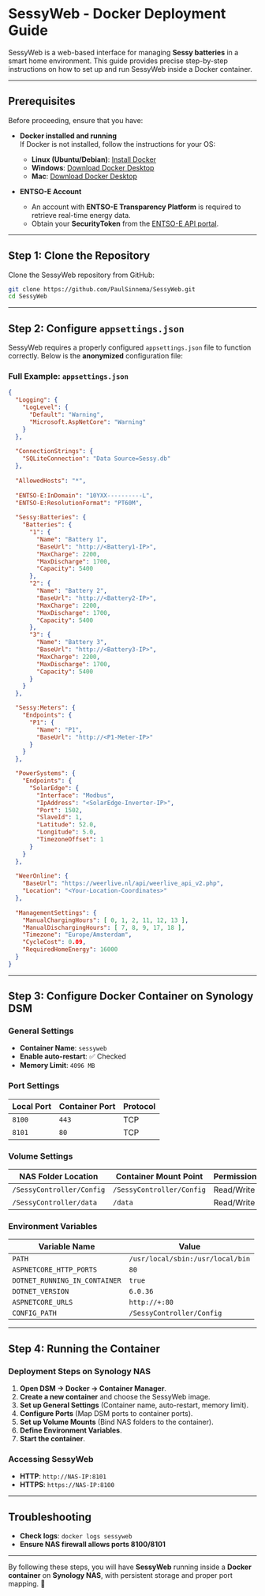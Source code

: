 ﻿# SessyWeb - Docker Deployment Guide

SessyWeb is a web-based interface for managing **Sessy batteries** in a smart home environment. This guide provides precise step-by-step instructions on how to set up and run SessyWeb inside a Docker container.

---

## Prerequisites

Before proceeding, ensure that you have:

- **Docker installed and running**  
  If Docker is not installed, follow the instructions for your OS:
  - **Linux (Ubuntu/Debian)**: [Install Docker](https://docs.docker.com/engine/install/ubuntu/)
  - **Windows**: [Download Docker Desktop](https://docs.docker.com/desktop/install/windows-install/)
  - **Mac**: [Download Docker Desktop](https://docs.docker.com/desktop/install/mac-install/)

- **ENTSO-E Account**  
  - An account with **ENTSO-E Transparency Platform** is required to retrieve real-time energy data.
  - Obtain your **SecurityToken** from the [ENTSO-E API portal](https://transparency.entsoe.eu/).

---

## Step 1: Clone the Repository

Clone the SessyWeb repository from GitHub:

```bash
git clone https://github.com/PaulSinnema/SessyWeb.git
cd SessyWeb
```

---

## Step 2: Configure `appsettings.json`

SessyWeb requires a properly configured `appsettings.json` file to function correctly. Below is the **anonymized** configuration file:

### **Full Example: `appsettings.json`**
```json
{
  "Logging": {
    "LogLevel": {
      "Default": "Warning",
      "Microsoft.AspNetCore": "Warning"
    }
  },
  
  "ConnectionStrings": {
    "SQLiteConnection": "Data Source=Sessy.db"
  },
  
  "AllowedHosts": "*",
  
  "ENTSO-E:InDomain": "10YXX----------L",
  "ENTSO-E:ResolutionFormat": "PT60M",
  
  "Sessy:Batteries": {
    "Batteries": {
      "1": {
        "Name": "Battery 1",
        "BaseUrl": "http://<Battery1-IP>",
        "MaxCharge": 2200,
        "MaxDischarge": 1700,
        "Capacity": 5400
      },
      "2": {
        "Name": "Battery 2",
        "BaseUrl": "http://<Battery2-IP>",
        "MaxCharge": 2200,
        "MaxDischarge": 1700,
        "Capacity": 5400
      },
      "3": {
        "Name": "Battery 3",
        "BaseUrl": "http://<Battery3-IP>",
        "MaxCharge": 2200,
        "MaxDischarge": 1700,
        "Capacity": 5400
      }
    }
  },

  "Sessy:Meters": {
    "Endpoints": {
      "P1": {
        "Name": "P1",
        "BaseUrl": "http://<P1-Meter-IP>"
      }
    }
  },

  "PowerSystems": {
    "Endpoints": {
      "SolarEdge": {
        "Interface": "Modbus",
        "IpAddress": "<SolarEdge-Inverter-IP>",
        "Port": 1502,
        "SlaveId": 1,
        "Latitude": 52.0,
        "Longitude": 5.0,
        "TimezoneOffset": 1
      }
    }
  },
  
  "WeerOnline": {
    "BaseUrl": "https://weerlive.nl/api/weerlive_api_v2.php",
    "Location": "<Your-Location-Coordinates>"
  },
  
  "ManagementSettings": {
    "ManualChargingHours": [ 0, 1, 2, 11, 12, 13 ],
    "ManualDischargingHours": [ 7, 8, 9, 17, 18 ],
    "Timezone": "Europe/Amsterdam",
    "CycleCost": 0.09,
    "RequiredHomeEnergy": 16000
  }
}
```

---

## Step 3: Configure Docker Container on Synology DSM

### **General Settings**
- **Container Name**: `sessyweb`
- **Enable auto-restart**: ✅ Checked
- **Memory Limit**: `4096 MB`

### **Port Settings**
| Local Port | Container Port | Protocol |
|------------|---------------|----------|
| `8100`     | `443`         | TCP      |
| `8101`     | `80`          | TCP      |

### **Volume Settings**
| NAS Folder Location           | Container Mount Point  | Permissions |
|--------------------------------|------------------------|------------|
| `/SessyController/Config`      | `/SessyController/Config` | Read/Write |
| `/SessyController/data`        | `/data`               | Read/Write |

### **Environment Variables**
| Variable Name                | Value                                |
|------------------------------|--------------------------------------|
| `PATH`                        | `/usr/local/sbin:/usr/local/bin`    |
| `ASPNETCORE_HTTP_PORTS`       | `80`                                |
| `DOTNET_RUNNING_IN_CONTAINER` | `true`                              |
| `DOTNET_VERSION`              | `6.0.36`                            |
| `ASPNETCORE_URLS`             | `http://+:80`                      |
| `CONFIG_PATH`                 | `/SessyController/Config`           |

---

## Step 4: Running the Container

### **Deployment Steps on Synology NAS**
1. **Open DSM → Docker → Container Manager**.
2. **Create a new container** and choose the SessyWeb image.
3. **Set up General Settings** (Container name, auto-restart, memory limit).
4. **Configure Ports** (Map DSM ports to container ports).
5. **Set up Volume Mounts** (Bind NAS folders to the container).
6. **Define Environment Variables**.
7. **Start the container**.

### **Accessing SessyWeb**
- **HTTP**: `http://NAS-IP:8101`
- **HTTPS**: `https://NAS-IP:8100`

---

## Troubleshooting

- **Check logs**: `docker logs sessyweb`
- **Ensure NAS firewall allows ports 8100/8101**

---

By following these steps, you will have **SessyWeb** running inside a **Docker container** on **Synology NAS**, with persistent storage and proper port mapping. 🚀

